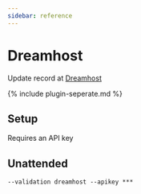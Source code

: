 ```yaml
---
sidebar: reference
---
```


# Dreamhost
Update record at [Dreamhost](https://www.dreamhost.com/)

{% include plugin-seperate.md %}

## Setup
Requires an API key

## Unattended 
`--validation dreamhost --apikey ***`
